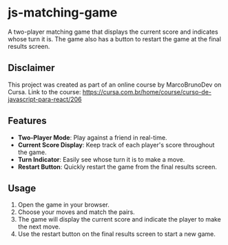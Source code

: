 # js-matching-game
 A two-player matching game that displays the current score and indicates whose turn it is. The game also has a button to restart the game at the final results screen.

## Disclaimer
This project was created as part of an online course by MarcoBrunoDev on Cursa.
Link to the course: 
https://cursa.com.br/home/course/curso-de-javascript-para-react/206

## Features
- **Two-Player Mode**: Play against a friend in real-time.
- **Current Score Display**: Keep track of each player's score throughout the game.
- **Turn Indicator**: Easily see whose turn it is to make a move.
- **Restart Button**: Quickly restart the game from the final results screen.

## Usage
1. Open the game in your browser.
2. Choose your moves and match the pairs.
3. The game will display the current score and indicate the player to make the next move.
4. Use the restart button on the final results screen to start a new game.
